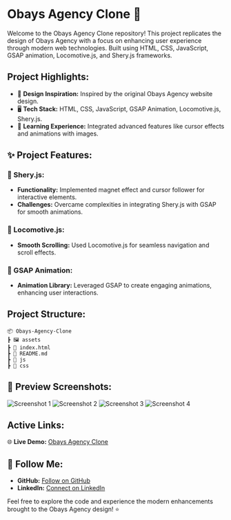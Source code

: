 # Obays Agency Clone 🌟

Welcome to the Obays Agency Clone repository! This project replicates the design of Obays Agency with a focus on enhancing user experience through modern web technologies. Built using HTML, CSS, JavaScript, GSAP animation, Locomotive.js, and Shery.js frameworks.

## Project Highlights:
- 🌟 **Design Inspiration:** Inspired by the original Obays Agency website design.
- 🖥️ **Tech Stack:** HTML, CSS, JavaScript, GSAP Animation, Locomotive.js, Shery.js.
- 🚀 **Learning Experience:** Integrated advanced features like cursor effects and animations with images.

## ✨ Project Features:
### 🦁 Shery.js:
- **Functionality:** Implemented magnet effect and cursor follower for interactive elements.
- **Challenges:** Overcame complexities in integrating Shery.js with GSAP for smooth animations.

### 🚂 Locomotive.js:
- **Smooth Scrolling:** Used Locomotive.js for seamless navigation and scroll effects.

### 🧦 GSAP Animation:
- **Animation Library:** Leveraged GSAP to create engaging animations, enhancing user interactions.

## Project Structure:
```
📦 Obays-Agency-Clone
┣ 🖼️ assets                   
┣ 📜 index.html 
┣ 📜 README.md
┣ 📜 js
┣ 📜 css
```

## 📸 Preview Screenshots:
![Screenshot 1](https://github.com/user-attachments/assets/508e7719-0b58-4aa8-9475-5c2a86cee799)
![Screenshot 2](https://github.com/user-attachments/assets/4267b824-c4a0-420c-969a-00fd21d3ee4d)
![Screenshot 3](https://github.com/user-attachments/assets/223fa2fb-0799-4ff4-9938-f2f09804ee79)
![Screenshot 4](https://github.com/user-attachments/assets/8fc0daec-4219-4a2a-ad5f-c717123af128)


## Active Links:
🌐 **Live Demo:** [Obays Agency Clone](https://tejasmore477.github.io/Minor-project-4-Obays-Agency-Clone/)

## 🚀 Follow Me:
- **GitHub:** [Follow on GitHub](https://github.com/TejasMore477)
- **LinkedIn:** [Connect on LinkedIn](https://www.linkedin.com/in/tejas-more-6b6ab4257)

Feel free to explore the code and experience the modern enhancements brought to the Obays Agency design! ⭐️
